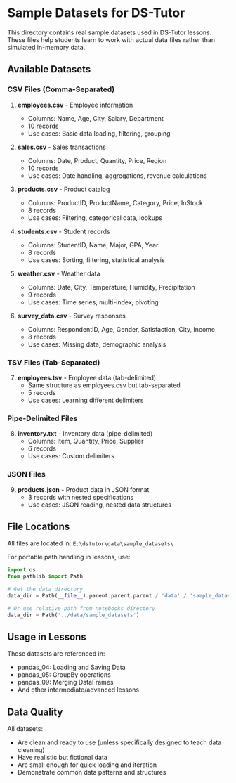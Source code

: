 # Sample Datasets for DS-Tutor

This directory contains real sample datasets used in DS-Tutor lessons. These files help students learn to work with actual data files rather than simulated in-memory data.

## Available Datasets

### CSV Files (Comma-Separated)

1. **employees.csv** - Employee information
   - Columns: Name, Age, City, Salary, Department
   - 10 records
   - Use cases: Basic data loading, filtering, grouping

2. **sales.csv** - Sales transactions
   - Columns: Date, Product, Quantity, Price, Region
   - 10 records
   - Use cases: Date handling, aggregations, revenue calculations

3. **products.csv** - Product catalog
   - Columns: ProductID, ProductName, Category, Price, InStock
   - 8 records
   - Use cases: Filtering, categorical data, lookups

4. **students.csv** - Student records
   - Columns: StudentID, Name, Major, GPA, Year
   - 8 records
   - Use cases: Sorting, filtering, statistical analysis

5. **weather.csv** - Weather data
   - Columns: Date, City, Temperature, Humidity, Precipitation
   - 9 records
   - Use cases: Time series, multi-index, pivoting

6. **survey_data.csv** - Survey responses
   - Columns: RespondentID, Age, Gender, Satisfaction, City, Income
   - 8 records
   - Use cases: Missing data, demographic analysis

### TSV Files (Tab-Separated)

7. **employees.tsv** - Employee data (tab-delimited)
   - Same structure as employees.csv but tab-separated
   - 5 records
   - Use cases: Learning different delimiters

### Pipe-Delimited Files

8. **inventory.txt** - Inventory data (pipe-delimited)
   - Columns: Item, Quantity, Price, Supplier
   - 6 records
   - Use cases: Custom delimiters

### JSON Files

9. **products.json** - Product data in JSON format
   - 3 records with nested specifications
   - Use cases: JSON reading, nested data structures

## File Locations

All files are located in: `E:\dstutor\data\sample_datasets\`

For portable path handling in lessons, use:
```python
import os
from pathlib import Path

# Get the data directory
data_dir = Path(__file__).parent.parent.parent / 'data' / 'sample_datasets'

# Or use relative path from notebooks directory
data_dir = Path('../data/sample_datasets')
```

## Usage in Lessons

These datasets are referenced in:
- pandas_04: Loading and Saving Data
- pandas_05: GroupBy operations
- pandas_09: Merging DataFrames
- And other intermediate/advanced lessons

## Data Quality

All datasets:
- Are clean and ready to use (unless specifically designed to teach data cleaning)
- Have realistic but fictional data
- Are small enough for quick loading and iteration
- Demonstrate common data patterns and structures
